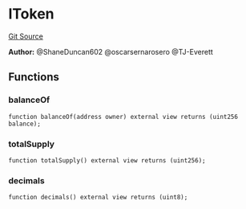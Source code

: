 # IToken
[Git Source](https://github.com/thrackle-io/tron/blob/e7a29d289e813f2ec0afb244343b31481470bf5f/src/client/token/ITokenInterface.sol)

**Author:**
@ShaneDuncan602 @oscarsernarosero @TJ-Everett


## Functions
### balanceOf


```solidity
function balanceOf(address owner) external view returns (uint256 balance);
```

### totalSupply


```solidity
function totalSupply() external view returns (uint256);
```

### decimals


```solidity
function decimals() external view returns (uint8);
```


